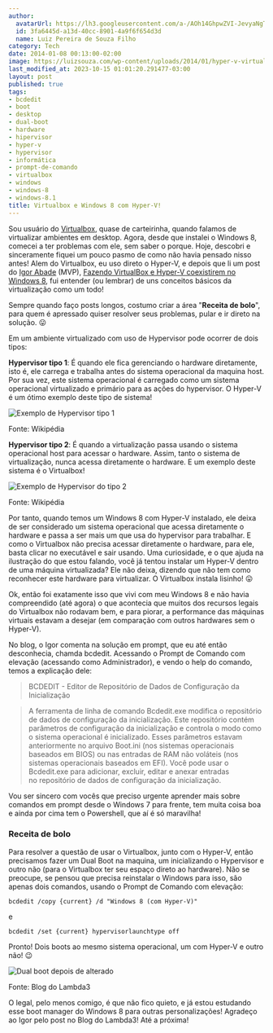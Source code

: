 ```yaml
---
author:
  avatarUrl: https://lh3.googleusercontent.com/a-/AOh14GhpwZVI-JevyaNgTdlrOT6YN20cI6V9Kxtq38Ij8AQ=s100
  id: 3fa6445d-a13d-40cc-8901-4a9f6f654d3d
  name: Luiz Pereira de Souza Filho
category: Tech
date: 2014-01-08 00:13:00-02:00
image: https://luizsouza.com/wp-content/uploads/2014/01/hyper-v-virtualbox.jpg
last_modified_at: 2023-10-15 01:01:20.291477-03:00
layout: post
published: true
tags:
- bcdedit
- boot
- desktop
- dual-boot
- hardware
- hipervisor
- hyper-v
- hypervisor
- informática
- prompt-de-comando
- virtualbox
- windows
- windows-8
- windows-8.1
title: Virtualbox e Windows 8 com Hyper-V!
---
```


Sou usuário do [Virtualbox](http://virtualbox.org), quase de carteirinha, quando falamos de virtualizar ambientes em desktop. Agora, desde que instalei o Windows 8, comecei a ter problemas com ele, sem saber o porque. Hoje, descobri e sinceramente fiquei um pouco pasmo de como não havia pensado nisso antes! Alem do Virtualbox, eu uso direto o Hyper-V, e depois que li um post do [Igor Abade](http://twitter.com/igorabade) (MVP), [Fazendo VirtualBox e Hyper-V coexistirem no Windows 8](http://blog.lambda3.com.br/2013/01/fazendo-virtualbox-e-hyper-v-coexistirem-no-windows-8/), fui entender (ou lembrar) de uns conceitos básicos da virtualização como um todo!

Sempre quando faço posts longos, costumo criar a área "**Receita de bolo**", para quem é apressado quiser resolver seus problemas, pular e ir direto na solução. 😛

Em um ambiente virtualizado com uso de Hypervisor pode ocorrer de dois tipos:

**Hypervisor tipo 1**: É quando ele fica gerenciando o hardware diretamente, isto é, ele carrega e trabalha antes do sistema operacional da maquina host. Por sua vez, este sistema operacional é carregado como um sistema operacional virtualizado e primário para as ações do hypervisor. O Hyper-V é um ótimo exemplo deste tipo de sistema!

![Exemplo de Hypervisor tipo 1](https://upload.wikimedia.org/wikipedia/commons/b/b3/Hipervisor_-_Primer_nivel.svg)  

Fonte: Wikipédia

**Hypervisor tipo 2**: É quando a virtualização passa usando o sistema operacional host para acessar o hardware. Assim, tanto o sistema de virtualização, nunca acessa diretamente o hardware. E um exemplo deste sistema é o Virtualbox!

![Exemplo de Hypervisor do tipo 2](https://upload.wikimedia.org/wikipedia/commons/9/91/Hipervisor_-_Segundo_nivel.svg)  

Fonte: Wikipédia

Por tanto, quando temos um Windows 8 com Hyper-V instalado, ele deixa de ser considerado um sistema operacional que acessa diretamente o hardware e passa a ser mais um que usa do hypervisor para trabalhar. E como o Virtualbox não precisa acessar diretamente o hardware, para ele, basta clicar no executável e sair usando. Uma curiosidade, e o que ajuda na ilustração do que estou falando, você já tentou instalar um Hyper-V dentro de uma máquina virtualizada? Ele não deixa, dizendo que não tem como reconhecer este hardware para virtualizar. O Virtualbox instala lisinho! 😛

Ok, então foi exatamente isso que vivi com meu Windows 8 e não havia compreendido (até agora) o que acontecia que muitos dos recursos legais do Virtualbox não rodavam bem, e para piorar, a performance das máquinas virtuais estavam a desejar (em comparação com outros hardwares sem o Hyper-V).

No blog, o Igor comenta na solução em prompt, que eu até então desconhecia, chamda bcdedit. Acessando o Prompt de Comando com elevação (acessando como Administrador), e vendo o help do comando, temos a explicação dele:

> BCDEDIT - Editor de Repositório de Dados de Configuração da Inicialização

>

> A ferramenta de linha de comando Bcdedit.exe modifica o repositório de dados de configuração da inicialização. Este repositório contém parâmetros de configuração da inicialização e controla o modo como o sistema operacional é inicializado. Esses parâmetros estavam anteriormente no arquivo Boot.ini (nos sistemas operacionais baseados em BIOS) ou nas entradas de RAM não voláteis (nos sistemas operacionais baseados em EFI). Você pode usar o Bcdedit.exe para adicionar, excluir, editar e anexar entradas no repositório de dados de configuração da inicialização.

Vou ser sincero com vocês que preciso urgente aprender mais sobre comandos em prompt desde o Windows 7 para frente, tem muita coisa boa e ainda por cima tem o Powershell, que aí é só maravilha!

###   Receita de bolo

Para resolver a questão de usar o Virtualbox, junto com o Hyper-V, então precisamos fazer um Dual Boot na maquina, um inicializando o Hypervisor e outro não (para o Virtualbox ter seu espaço direto ao hardware). Não se preocupe, se pensou que precisa reinstalar o Windows para isso, são apenas dois comandos, usando o Prompt de Comando com elevação:

`bcdedit /copy {current} /d "Windows 8 (com Hyper-V)"`

e

`bcdedit /set {current} hypervisorlaunchtype off`

Pronto! Dois boots ao mesmo sistema operacional, um com Hyper-V e outro não! 😉

![Dual boot depois de alterado](https://www.lambda3.com.br/wp-content/uploads/2013/01/image32.png)  

Fonte: Blog do Lambda3

O legal, pelo menos comigo, é que não fico quieto, e já estou estudando esse boot manager do Windows 8 para outras personalizações! Agradeço ao Igor pelo post no Blog do Lambda3! Até a próxima!
